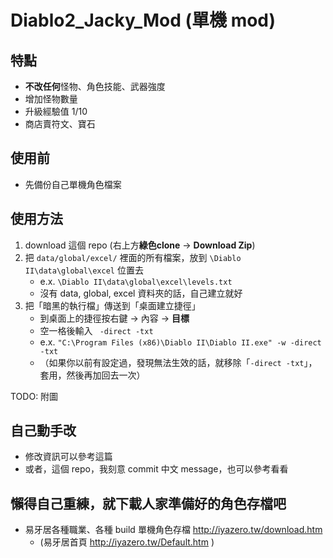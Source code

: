 # Diablo2_Jacky_Mod (單機 mod)

## 特點
- **不改任何**怪物、角色技能、武器強度
- 增加怪物數量
- 升級經驗值 1/10
- 商店賣符文、寶石

## 使用前
- 先備份自己單機角色檔案

## 使用方法
1. download 這個 repo (右上方**綠色clone** -> **Download Zip**)
2. 把 `data/global/excel/` 裡面的所有檔案，放到 `\Diablo II\data\global\excel` 位置去
    - e.x. `\Diablo II\data\global\excel\levels.txt`
    - 沒有 data, global, excel 資料夾的話，自己建立就好
3. 把「暗黑的執行檔」傳送到「桌面建立捷徑」
    - 到桌面上的捷徑按右鍵 → 內容 → **目標**
    - 空一格後輸入 ` -direct -txt`
    - e.x. `"C:\Program Files (x86)\Diablo II\Diablo II.exe" -w -direct -txt`
    - （如果你以前有設定過，發現無法生效的話，就移除「`-direct -txt`」，套用，然後再加回去一次）

TODO: 附圖

## 自己動手改
- 修改資訊可以參考這篇
- 或者，這個 repo，我刻意 commit 中文 message，也可以參考看看

## 懶得自己重練，就下載人家準備好的角色存檔吧
- 易牙居各種職業、各種 build 單機角色存檔 http://iyazero.tw/download.htm
  - (易牙居首頁 http://iyazero.tw/Default.htm )
